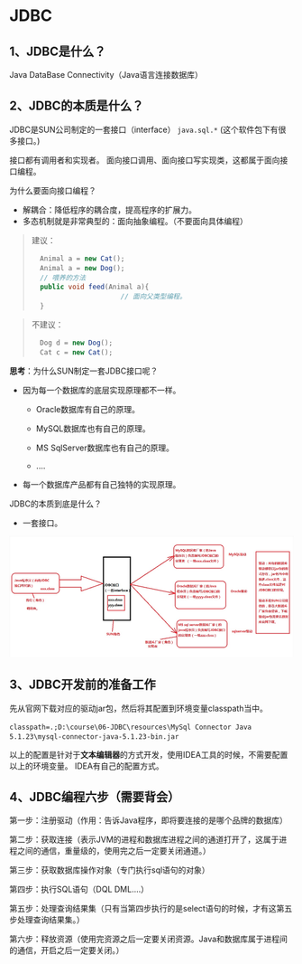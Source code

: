 # JDBC

## 1、JDBC是什么？
Java DataBase Connectivity（Java语言连接数据库）



## 2、JDBC的本质是什么？
JDBC是SUN公司制定的一套接口（interface）
`java.sql.*` (这个软件包下有很多接口。)

接口都有调用者和实现者。
面向接口调用、面向接口写实现类，这都属于面向接口编程。
	
为什么要面向接口编程？
- 解耦合：降低程序的耦合度，提高程序的扩展力。
- 多态机制就是非常典型的：面向抽象编程。（不要面向具体编程）



> 建议：
>
> ```java
> 	Animal a = new Cat();
> 	Animal a = new Dog();
> 	// 喂养的方法
> 	public void feed(Animal a){ 
> 				        // 面向父类型编程。
> 	}
> ```


> 不建议：
>
> ```java
> 	Dog d = new Dog();
> 	Cat c = new Cat();
> ```

**思考**：为什么SUN制定一套JDBC接口呢？

- 因为每一个数据库的底层实现原理都不一样。

  - Oracle数据库有自己的原理。

  - MySQL数据库也有自己的原理。

  - MS SqlServer数据库也有自己的原理。

  - ....

- 每一个数据库产品都有自己独特的实现原理。
	

JDBC的本质到底是什么？
- 一套接口。

![What is JDBC](resources/image-20230527184448961.png)



## 3、JDBC开发前的准备工作

先从官网下载对应的驱动jar包，然后将其配置到环境变量classpath当中。

`classpath=.;D:\course\06-JDBC\resources\MySql Connector Java 5.1.23\mysql-connector-java-5.1.23-bin.jar`
	
以上的配置是针对于**文本编辑器**的方式开发，使用IDEA工具的时候，不需要配置以上的环境变量。
IDEA有自己的配置方式。



## 4、JDBC编程六步（需要背会）

第一步：注册驱动（作用：告诉Java程序，即将要连接的是哪个品牌的数据库）
	
第二步：获取连接（表示JVM的进程和数据库进程之间的通道打开了，这属于进程之间的通信，重量级的，使用完之后一定要关闭通道。）
	
第三步：获取数据库操作对象（专门执行sql语句的对象）
	
第四步：执行SQL语句（DQL DML....）
	
第五步：处理查询结果集（只有当第四步执行的是select语句的时候，才有这第五步处理查询结果集。）
	
第六步：释放资源（使用完资源之后一定要关闭资源。Java和数据库属于进程间的通信，开启之后一定要关闭。）